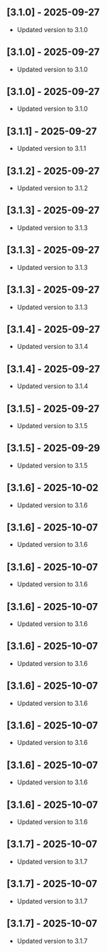 
## [3.1.0] - 2025-09-27

- Updated version to 3.1.0


## [3.1.0] - 2025-09-27

- Updated version to 3.1.0


## [3.1.0] - 2025-09-27

- Updated version to 3.1.0


## [3.1.1] - 2025-09-27

- Updated version to 3.1.1


## [3.1.2] - 2025-09-27

- Updated version to 3.1.2


## [3.1.3] - 2025-09-27

- Updated version to 3.1.3


## [3.1.3] - 2025-09-27

- Updated version to 3.1.3


## [3.1.3] - 2025-09-27

- Updated version to 3.1.3


## [3.1.4] - 2025-09-27

- Updated version to 3.1.4


## [3.1.4] - 2025-09-27

- Updated version to 3.1.4


## [3.1.5] - 2025-09-27

- Updated version to 3.1.5


## [3.1.5] - 2025-09-29

- Updated version to 3.1.5


## [3.1.6] - 2025-10-02

- Updated version to 3.1.6


## [3.1.6] - 2025-10-07

- Updated version to 3.1.6


## [3.1.6] - 2025-10-07

- Updated version to 3.1.6


## [3.1.6] - 2025-10-07

- Updated version to 3.1.6


## [3.1.6] - 2025-10-07

- Updated version to 3.1.6


## [3.1.6] - 2025-10-07

- Updated version to 3.1.6


## [3.1.6] - 2025-10-07

- Updated version to 3.1.6


## [3.1.6] - 2025-10-07

- Updated version to 3.1.6


## [3.1.6] - 2025-10-07

- Updated version to 3.1.6


## [3.1.7] - 2025-10-07

- Updated version to 3.1.7


## [3.1.7] - 2025-10-07

- Updated version to 3.1.7


## [3.1.7] - 2025-10-07

- Updated version to 3.1.7

